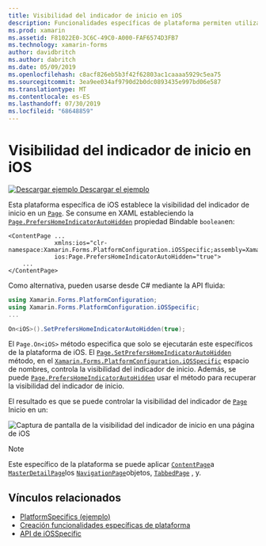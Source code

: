 ```yaml
---
title: Visibilidad del indicador de inicio en iOS
description: Funcionalidades específicas de plataforma permiten utilizar la funcionalidad que solo está disponible en una plataforma concreta, sin necesidad de implementar los representadores personalizados o los efectos. En este artículo se explica cómo usar la plataforma específica de iOS que establece la visibilidad del indicador de inicio en una página.
ms.prod: xamarin
ms.assetid: F81022E0-3C6C-49C0-A000-FAF6574D3FB7
ms.technology: xamarin-forms
author: davidbritch
ms.author: dabritch
ms.date: 05/09/2019
ms.openlocfilehash: c8acf826eb5b3f42f62803ac1caaaa5929c5ea75
ms.sourcegitcommit: 3ea9ee034af9790d2b0dc0893435e997bd06e587
ms.translationtype: MT
ms.contentlocale: es-ES
ms.lasthandoff: 07/30/2019
ms.locfileid: "68648859"
---
```

# <a name="home-indicator-visibility-on-ios"></a>Visibilidad del indicador de inicio en iOS

[![Descargar ejemplo](~/media/shared/download.png) Descargar el ejemplo](https://docs.microsoft.com/samples/xamarin/xamarin-forms-samples/userinterface-platformspecifics)

Esta plataforma específica de iOS establece la visibilidad del indicador de inicio en un [`Page`](xref:Xamarin.Forms.Page). Se consume en XAML estableciendo la [`Page.PrefersHomeIndicatorAutoHidden`](xref:Xamarin.Forms.PlatformConfiguration.iOSSpecific.Page.PrefersHomeIndicatorAutoHiddenProperty) propiedad Bindable `boolean`en:

```xaml
<ContentPage ...
             xmlns:ios="clr-namespace:Xamarin.Forms.PlatformConfiguration.iOSSpecific;assembly=Xamarin.Forms.Core"
             ios:Page.PrefersHomeIndicatorAutoHidden="true">
    ...
</ContentPage>
```

Como alternativa, pueden usarse desde C# mediante la API fluida:

```csharp
using Xamarin.Forms.PlatformConfiguration;
using Xamarin.Forms.PlatformConfiguration.iOSSpecific;
...

On<iOS>().SetPrefersHomeIndicatorAutoHidden(true);
```

El `Page.On<iOS>` método especifica que solo se ejecutarán este específicos de la plataforma de iOS. El [`Page.SetPrefersHomeIndicatorAutoHidden`](xref:Xamarin.Forms.PlatformConfiguration.iOSSpecific.Page.SetPrefersHomeIndicatorAutoHidden(Xamarin.Forms.IPlatformElementConfiguration{Xamarin.Forms.PlatformConfiguration.iOS,Xamarin.Forms.Page},System.Boolean)) método, en el [`Xamarin.Forms.PlatformConfiguration.iOSSpecific`](xref:Xamarin.Forms.PlatformConfiguration.iOSSpecific) espacio de nombres, controla la visibilidad del indicador de inicio. Además, se puede [`Page.PrefersHomeIndicatorAutoHidden`](xref:Xamarin.Forms.PlatformConfiguration.iOSSpecific.Page.PrefersHomeIndicatorAutoHidden(Xamarin.Forms.IPlatformElementConfiguration{Xamarin.Forms.PlatformConfiguration.iOS,Xamarin.Forms.Page})) usar el método para recuperar la visibilidad del indicador de inicio.

El resultado es que se puede controlar la visibilidad del indicador de [`Page`](xref:Xamarin.Forms.Page) Inicio en un:

![Captura de pantalla de la visibilidad del indicador de inicio en una página de iOS](page-home-indicator-images/home-indicator-visibility.png "Visibilidad del indicador de inicio de página")

> [!NOTE]
> Este específico de la plataforma se puede aplicar [`ContentPage`](xref:Xamarin.Forms.ContentPage)a [`MasterDetailPage`](xref:Xamarin.Forms.MasterDetailPage)los [`NavigationPage`](xref:Xamarin.Forms.NavigationPage)objetos, [`TabbedPage`](xref:Xamarin.Forms.TabbedPage) , y.

## <a name="related-links"></a>Vínculos relacionados

- [PlatformSpecifics (ejemplo)](https://docs.microsoft.com/samples/xamarin/xamarin-forms-samples/userinterface-platformspecifics)
- [Creación funcionalidades específicas de plataforma](~/xamarin-forms/platform/platform-specifics/index.md#creating-platform-specifics)
- [API de iOSSpecific](xref:Xamarin.Forms.PlatformConfiguration.iOSSpecific)
